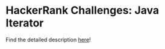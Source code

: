 # HackerRank Challenges: Java Iterator

Find the detailed description [here](https://www.hackerrank.com/challenges/java-iterator/problem?h_r=next-challenge&h_v=zen&h_r=next-challenge&h_v=zen)!